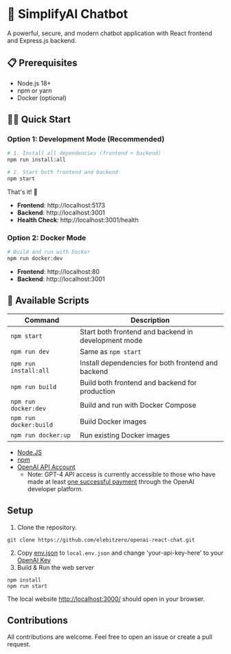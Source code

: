# 🚀 SimplifyAI Chatbot

A powerful, secure, and modern chatbot application with React frontend and Express.js backend.

## 📋 Prerequisites

- Node.js 18+ 
- npm or yarn
- Docker (optional)

## 🏃‍♂️ Quick Start

### Option 1: Development Mode (Recommended)

```bash
# 1. Install all dependencies (frontend + backend)
npm run install:all

# 2. Start both frontend and backend
npm start
```

That's it! 🎉

- **Frontend**: http://localhost:5173
- **Backend**: http://localhost:3001
- **Health Check**: http://localhost:3001/health

### Option 2: Docker Mode

```bash
# Build and run with Docker
npm run docker:dev
```

- **Frontend**: http://localhost:80
- **Backend**: http://localhost:3001

## 🔧 Available Scripts

| Command | Description |
|---------|-------------|
| `npm start` | Start both frontend and backend in development mode |
| `npm run dev` | Same as `npm start` |
| `npm run install:all` | Install dependencies for both frontend and backend |
| `npm run build` | Build both frontend and backend for production |
| `npm run docker:dev` | Build and run with Docker Compose |
| `npm run docker:build` | Build Docker images |
| `npm run docker:up` | Run existing Docker images |

* [Node.JS](https://nodejs.dev/en/)
* [npm](https://www.npmjs.com/)
* [OpenAI API Account](https://openai.com/blog/openai-api)
  * Note: GPT-4 API access is currently accessible to those who have made at least [one successful payment](https://help.openai.com/en/articles/7102672-how-can-i-access-gpt-4) through the OpenAI developer platform.


## Setup

1. Clone the repository.
```
git clone https://github.com/elebitzero/openai-react-chat.git
```
2. Copy [env.json](src/env.json)  to `local.env.json` and change 'your-api-key-here' to your [OpenAI Key](https://platform.openai.com/account/api-keys)
3. Build & Run the web server
```
npm install
npm run start
```
<!-- markdown-link-check-disable-next-line -->
The local website [http://localhost:3000/](http://localhost:3000/) should open in your browser.

## Contributions

All contributions are welcome. Feel free to open an issue or create a pull request.
